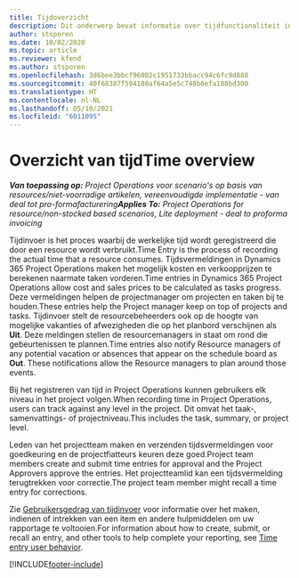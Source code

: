 ```yaml
---
title: Tijdoverzicht
description: Dit onderwerp bevat informatie over tijdfunctionaliteit in Dynamics 365 Project Operations.
author: stsporen
ms.date: 10/02/2020
ms.topic: article
ms.reviewer: kfend
ms.author: stsporen
ms.openlocfilehash: 3d6bee3bbcf96002c1951733bbacc94c6fc9d888
ms.sourcegitcommit: 40f68387f594180af64a5e5c748b6efa188bd300
ms.translationtype: HT
ms.contentlocale: nl-NL
ms.lasthandoff: 05/10/2021
ms.locfileid: "6011095"
---
```

# <a name="time-overview"></a><span data-ttu-id="65e0e-103">Overzicht van tijd</span><span class="sxs-lookup"><span data-stu-id="65e0e-103">Time overview</span></span>

<span data-ttu-id="65e0e-104">_**Van toepassing op:** Project Operations voor scenario's op basis van resources/niet-voorradige artikelen, vereenvoudigde implementatie - van deal tot pro-formafacturering_</span><span class="sxs-lookup"><span data-stu-id="65e0e-104">_**Applies To:** Project Operations for resource/non-stocked based scenarios, Lite deployment - deal to proforma invoicing_</span></span>

<span data-ttu-id="65e0e-105">Tijdinvoer is het proces waarbij de werkelijke tijd wordt geregistreerd die door een resource wordt verbruikt.</span><span class="sxs-lookup"><span data-stu-id="65e0e-105">Time Entry is the process of recording the actual time that a resource consumes.</span></span> <span data-ttu-id="65e0e-106">Tijdsvermeldingen in Dynamics 365 Project Operations maken het mogelijk kosten en verkoopprijzen te berekenen naarmate taken vorderen.</span><span class="sxs-lookup"><span data-stu-id="65e0e-106">Time entries in Dynamics 365 Project Operations allow cost and sales prices to be calculated as tasks progress.</span></span> <span data-ttu-id="65e0e-107">Deze vermeldingen helpen de projectmanager om projecten en taken bij te houden.</span><span class="sxs-lookup"><span data-stu-id="65e0e-107">These entries help the Project manager keep on top of projects and tasks.</span></span> <span data-ttu-id="65e0e-108">Tijdinvoer stelt de resourcebeheerders ook op de hoogte van mogelijke vakanties of afwezigheden die op het planbord verschijnen als **Uit**. Deze meldingen stellen de resourcemanagers in staat om rond die gebeurtenissen te plannen.</span><span class="sxs-lookup"><span data-stu-id="65e0e-108">Time entries also notify Resource managers of any potential vacation or absences that appear on the schedule board as **Out**. These notifications allow the Resource managers to plan around those events.</span></span>

<span data-ttu-id="65e0e-109">Bij het registreren van tijd in Project Operations kunnen gebruikers elk niveau in het project volgen.</span><span class="sxs-lookup"><span data-stu-id="65e0e-109">When recording time in Project Operations, users can track against any level in the project.</span></span> <span data-ttu-id="65e0e-110">Dit omvat het taak-, samenvattings- of projectniveau.</span><span class="sxs-lookup"><span data-stu-id="65e0e-110">This includes the task, summary, or project level.</span></span>

<span data-ttu-id="65e0e-111">Leden van het projectteam maken en verzenden tijdsvermeldingen voor goedkeuring en de projectfiatteurs keuren deze goed.</span><span class="sxs-lookup"><span data-stu-id="65e0e-111">Project team members create and submit time entries for approval and the Project Approvers approve the entries.</span></span> <span data-ttu-id="65e0e-112">Het projectteamlid kan een tijdsvermelding terugtrekken voor correctie.</span><span class="sxs-lookup"><span data-stu-id="65e0e-112">The project team member might recall a time entry for corrections.</span></span>

<span data-ttu-id="65e0e-113">Zie [Gebruikersgedrag van tijdinvoer](ui-behavior-time.md) voor informatie over het maken, indienen of intrekken van een item en andere hulpmiddelen om uw rapportage te voltooien.</span><span class="sxs-lookup"><span data-stu-id="65e0e-113">For information about how to create, submit, or recall an entry, and other tools to help complete your reporting, see [Time entry user behavior](ui-behavior-time.md).</span></span>



[!INCLUDE[footer-include](../includes/footer-banner.md)]